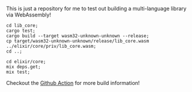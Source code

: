 This is just a repository for me to test out building a multi-language library via WebAssembly!

```
cd lib_core;
cargo test;
cargo build --target wasm32-unknown-unknown --release;
cp target/wasm32-unknown-unknown/release/lib_core.wasm ../elixir/core/priv/lib_core.wasm;
cd ..;

cd elixir/core;
mix deps.get;
mix test;
```

Checkout the [Github Action](./.github/workflows/test.yml) for more build information!